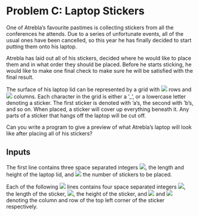 # Problem C: Laptop Stickers

One of Atrebla’s favourite pastimes is collecting stickers from all the conferences he attends. Due to a series of unfortunate events, all of the usual ones have been cancelled, so this year he has finally decided to start putting them onto his laptop.

Atrebla has laid out all of his stickers, decided where he would like to place them and in what order they should be placed. Before he starts sticking, he would like to make one final check to make sure he will be satisfied with the final result.

The surface of his laptop lid can be represented by a grid with <img src="https://render.githubusercontent.com/render/math?math=H"> rows and <img src="https://render.githubusercontent.com/render/math?math=L"> columns. Each character in the grid is either a ’_’, or a lowercase letter denoting a sticker. The first sticker is denoted with ’a’s, the second with ’b’s, and so on. When placed, a sticker will cover up everything beneath it. Any parts of a sticker that hangs off the laptop will be cut off.

Can you write a program to give a preview of what Atrebla’s laptop will look like after placing all of his stickers?

## Inputs

The first line contains three space separated integers <img src="https://render.githubusercontent.com/render/math?math=0<L,H≤50">, the length and height of the laptop lid, and <img src="https://render.githubusercontent.com/render/math?math=0≤K≤26"> the number of stickers to be placed.

Each of the following <img src="https://render.githubusercontent.com/render/math?math=K"> lines contains four space separated integers <img src="https://render.githubusercontent.com/render/math?math=0<l≤L">, the length of the sticker, <img src="https://render.githubusercontent.com/render/math?math=0<h≤H">, the height of the sticker, and <img src="https://render.githubusercontent.com/render/math?math=0≤a<L"> and <img src="https://render.githubusercontent.com/render/math?math=0≤b<H"> denoting the column and row of the top left corner of the sticker respectively.
